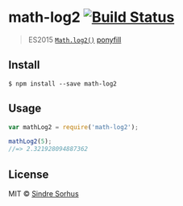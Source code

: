 # math-log2 [![Build Status](https://travis-ci.org/sindresorhus/math-log2.svg?branch=master)](https://travis-ci.org/sindresorhus/math-log2)

> ES2015 [`Math.log2()`](https://developer.mozilla.org/en-US/docs/Web/JavaScript/Reference/Global_Objects/Math/log2) [ponyfill](https://ponyfill.com)


## Install

```
$ npm install --save math-log2
```


## Usage

```js
var mathLog2 = require('math-log2');

mathLog2(5);
//=> 2.321928094887362
```


## License

MIT © [Sindre Sorhus](http://sindresorhus.com)
